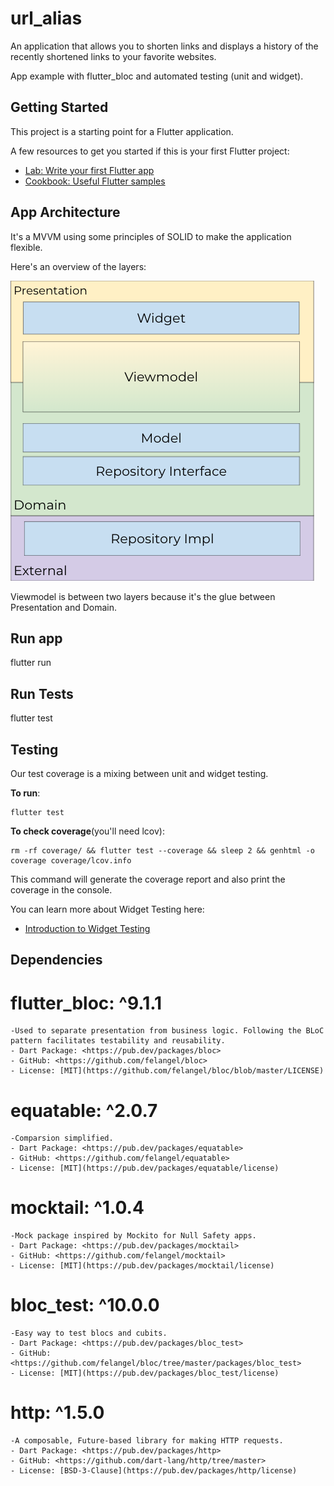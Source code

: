 # url_alias

An application that allows you to shorten links and displays a
history of the recently shortened links to your favorite websites. 

App example with flutter_bloc and automated testing (unit and widget).

## Getting Started

This project is a starting point for a Flutter application.

A few resources to get you started if this is your first Flutter project:

- [Lab: Write your first Flutter app](https://docs.flutter.dev/get-started/codelab)
- [Cookbook: Useful Flutter samples](https://docs.flutter.dev/cookbook)

## App Architecture

It's a MVVM using some principles of SOLID to make the application flexible.

Here's an overview of the layers:

![Architecture Layers Overview](architecture_overview.png)

Viewmodel is between two layers because it's the glue between Presentation and Domain.

## Run app
flutter run

## Run Tests
flutter test

## Testing

Our test coverage is a mixing between unit and widget testing.

**To run**:
```
flutter test
```
**To check coverage**(you'll need lcov):
```
rm -rf coverage/ && flutter test --coverage && sleep 2 && genhtml -o coverage coverage/lcov.info
```
This command will generate the coverage report and also print the coverage in the console.

You can learn more about Widget Testing here:
- [Introduction to Widget Testing](https://flutter.dev/docs/cookbook/testing/widget/introduction)

## Dependencies

# flutter_bloc: ^9.1.1
    -Used to separate presentation from business logic. Following the BLoC pattern facilitates testability and reusability.
    - Dart Package: <https://pub.dev/packages/bloc>
    - GitHub: <https://github.com/felangel/bloc>
    - License: [MIT](https://github.com/felangel/bloc/blob/master/LICENSE)

  # equatable: ^2.0.7
    -Comparsion simplified.
    - Dart Package: <https://pub.dev/packages/equatable>
    - GitHub: <https://github.com/felangel/equatable>
    - License: [MIT](https://pub.dev/packages/equatable/license)

  # mocktail: ^1.0.4
    -Mock package inspired by Mockito for Null Safety apps.
    - Dart Package: <https://pub.dev/packages/mocktail>
    - GitHub: <https://github.com/felangel/mocktail>
    - License: [MIT](https://pub.dev/packages/mocktail/license)
  
  # bloc_test: ^10.0.0
    -Easy way to test blocs and cubits.
    - Dart Package: <https://pub.dev/packages/bloc_test>
    - GitHub: <https://github.com/felangel/bloc/tree/master/packages/bloc_test>
    - License: [MIT](https://pub.dev/packages/bloc_test/license)

  # http: ^1.5.0
    -A composable, Future-based library for making HTTP requests.
    - Dart Package: <https://pub.dev/packages/http>
    - GitHub: <https://github.com/dart-lang/http/tree/master>
    - License: [BSD-3-Clause](https://pub.dev/packages/http/license)

